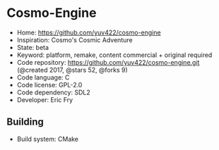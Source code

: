 # Cosmo-Engine

- Home: https://github.com/yuv422/cosmo-engine
- Inspiration: Cosmo's Cosmic Adventure
- State: beta
- Keyword: platform, remake, content commercial + original required
- Code repository: https://github.com/yuv422/cosmo-engine.git (@created 2017, @stars 52, @forks 9)
- Code language: C
- Code license: GPL-2.0
- Code dependency: SDL2
- Developer: Eric Fry

## Building

- Build system: CMake
